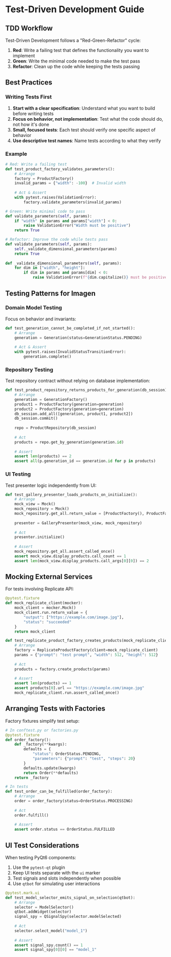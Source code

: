 # Test-Driven Development Guide

## TDD Workflow

Test-Driven Development follows a "Red-Green-Refactor" cycle:

1. **Red**: Write a failing test that defines the functionality you want to implement
2. **Green**: Write the minimal code needed to make the test pass
3. **Refactor**: Clean up the code while keeping the tests passing

## Best Practices

### Writing Tests First

1. **Start with a clear specification**: Understand what you want to build before writing tests
2. **Focus on behavior, not implementation**: Test what the code should do, not how it's done
3. **Small, focused tests**: Each test should verify one specific aspect of behavior
4. **Use descriptive test names**: Name tests according to what they verify

### Example

```python
# Red: Write a failing test
def test_product_factory_validates_parameters():
    # Arrange
    factory = ProductFactory()
    invalid_params = {"width": -100}  # Invalid width
    
    # Act & Assert
    with pytest.raises(ValidationError):
        factory.validate_parameters(invalid_params)

# Green: Write minimal code to pass
def validate_parameters(self, params):
    if "width" in params and params["width"] < 0:
        raise ValidationError("Width must be positive")
    return True

# Refactor: Improve the code while tests pass
def validate_parameters(self, params):
    self._validate_dimensional_parameters(params)
    return True
    
def _validate_dimensional_parameters(self, params):
    for dim in ["width", "height"]:
        if dim in params and params[dim] < 0:
            raise ValidationError(f"{dim.capitalize()} must be positive")
```

## Testing Patterns for Imagen

### Domain Model Testing

Focus on behavior and invariants:

```python
def test_generation_cannot_be_completed_if_not_started():
    # Arrange
    generation = Generation(status=GenerationStatus.PENDING)
    
    # Act & Assert
    with pytest.raises(InvalidStatusTransitionError):
        generation.complete()
```

### Repository Testing

Test repository contract without relying on database implementation:

```python
def test_product_repository_returns_products_for_generation(db_session):
    # Arrange
    generation = GenerationFactory()
    product1 = ProductFactory(generation=generation)
    product2 = ProductFactory(generation=generation)
    db_session.add_all([generation, product1, product2])
    db_session.commit()
    
    repo = ProductRepository(db_session)
    
    # Act
    products = repo.get_by_generation(generation.id)
    
    # Assert
    assert len(products) == 2
    assert all(p.generation_id == generation.id for p in products)
```

### UI Testing

Test presenter logic independently from UI:

```python
def test_gallery_presenter_loads_products_on_initialize():
    # Arrange
    mock_view = Mock()
    mock_repository = Mock()
    mock_repository.get_all.return_value = [ProductFactory(), ProductFactory()]
    
    presenter = GalleryPresenter(mock_view, mock_repository)
    
    # Act
    presenter.initialize()
    
    # Assert
    mock_repository.get_all.assert_called_once()
    assert mock_view.display_products.call_count == 1
    assert len(mock_view.display_products.call_args[0][0]) == 2
```

## Mocking External Services

For tests involving Replicate API:

```python
@pytest.fixture
def mock_replicate_client(mocker):
    mock_client = mocker.Mock()
    mock_client.run.return_value = {
        "output": ["https://example.com/image.jpg"],
        "status": "succeeded"
    }
    return mock_client

def test_replicate_product_factory_creates_products(mock_replicate_client):
    # Arrange
    factory = ReplicateProductFactory(client=mock_replicate_client)
    params = {"prompt": "test prompt", "width": 512, "height": 512}
    
    # Act
    products = factory.create_products(params)
    
    # Assert
    assert len(products) == 1
    assert products[0].url == "https://example.com/image.jpg"
    mock_replicate_client.run.assert_called_once()
```

## Arranging Tests with Factories

Factory fixtures simplify test setup:

```python
# In conftest.py or factories.py
@pytest.fixture
def order_factory():
    def _factory(**kwargs):
        defaults = {
            "status": OrderStatus.PENDING,
            "parameters": {"prompt": "test", "steps": 20}
        }
        defaults.update(kwargs)
        return Order(**defaults)
    return _factory

# In tests
def test_order_can_be_fulfilled(order_factory):
    # Arrange
    order = order_factory(status=OrderStatus.PROCESSING)
    
    # Act
    order.fulfill()
    
    # Assert
    assert order.status == OrderStatus.FULFILLED
```

## UI Test Considerations

When testing PyQt6 components:

1. Use the `pytest-qt` plugin
2. Keep UI tests separate with the `ui` marker
3. Test signals and slots independently when possible
4. Use `qtbot` for simulating user interactions

```python
@pytest.mark.ui
def test_model_selector_emits_signal_on_selection(qtbot):
    # Arrange
    selector = ModelSelector()
    qtbot.addWidget(selector)
    signal_spy = QSignalSpy(selector.modelSelected)
    
    # Act
    selector.select_model("model_1")
    
    # Assert
    assert signal_spy.count() == 1
    assert signal_spy[0][0] == "model_1"
```
